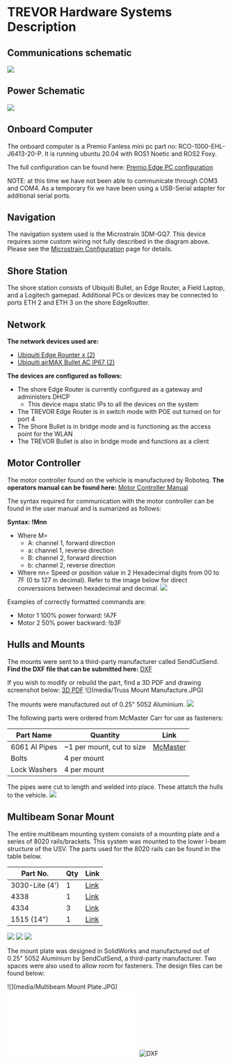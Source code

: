 # TREVOR Hardware Systems Description

## Communications schematic
![](media/trevor_comms_description.drawio.svg)

## Power Schematic
![](media/trevor_power_diagram.drawio.svg)

## Onboard Computer
 The onboard computer is a Premio Fanless mini pc part no:  RCO-1000-EHL-J6413-20-P.   It is running ubuntu 20.04 with ROS1 Noetic and ROS2 Foxy.
 
The full configuration can be found here:  [Premio Edge PC configuration](media/premio_description.pdf)

NOTE:   at this time we have not been able to communicate through COM3 and COM4.   As a temporary fix we have been using a USB-Serial adapter for additional serial ports.

## Navigation

The navigation system used is the Microstrain 3DM-GQ7.  This device requires some custom wiring not fully described in the diagram above.   Please see the [Microstrain Configuration](microstrain_configuration.md) page for details.

## Shore Station

The shore station consists of Ubiquiti Bullet, an Edge Router, a Field Laptop, and a Logitech gamepad.  Additional PCs or devices may be connected to ports ETH 2 and ETH 3 on the shore EdgeRoutter.

## Network

**The network devices used are:** 
* [Ubiquiti Edge Rounter x (2)](https://store.ui.com/us/en/products/er-x)
* [Ubiquiti airMAX Bullet AC IP67 (2)](https://store.ui.com/us/en/pro/category/all-wireless/products/bulletac-ip67)

**The devices are configured as follows:**

* The shore Edge Router is currently configured as a gateway and administers DHCP
  * This device maps static IPs to all the devices on the system
* The TREVOR Edge Router is in switch mode with POE out turned on for port 4
* The Shore Bullet is in bridge mode and is functioning as the access point for the WLAN
* The TREVOR Bullet is also in bridge mode and functions as a client

## Motor Controller

The motor controller found on the vehicle is manufactured by Roboteq. **The operators manual can be found here:**
[Motor Controller Manual](media/Motor%20Controller%20Users%20Manual.pdf)

The syntax required for communication with the motor controller can be found in the user manual and is sumarized as follows:

**Syntax: !Mnn**
  * Where M=
    * A: channel 1, forward direction
    * a: channel 1, reverse direction
    * B: channel 2, forward direction
    * b: channel 2, reverse direction
  * Where nn= Speed or position value   in 2 Hexadecimal digits from 00 to 7F (0 to 127 in decimal). Refer to the image below for direct converssions between hexadecimal and decimal.
![](media/hexadecimal_to_decimal.png)

Examples of correctly formatted commands are:
* Motor 1 100% power forward: !A7F
* Motor 2 50% power backward: !b3F

## Hulls and Mounts

The mounts were sent to a third-party manufacturer called SendCutSend. **Find the DXF file that can be submitted here:**
[DXF](media/Flat%20Truss%20Mount%20Manufacture.DXF)

If you wish to modify or rebuild the part, find a 3D PDF and drawing screenshot below:
[3D PDF](media/Truss%20Mount%20Manufactured.PDF)
![](media/Truss Mount Manufacture.JPG)

The mounts were manufactured out of 0.25" 5052 Aluminium. 
![](media/Mounted_Hulls.JPG)

The following parts were ordered from McMaster Carr for use as fasteners:

| Part Name     | Quantity                  | Link                                                     |
|---------------|---------------------------|----------------------------------------------------------|
| 6061 Al Pipes | ~1 per mount, cut to size | [McMaster](https://www.mcmaster.com/89965K411-89965K413) |
| Bolts         | 4 per mount               |                                                          |
| Lock Washers  | 4 per mount               |                                                          |

The pipes were cut to length and welded into place. These attatch the hulls to the vehicle.
![](media/Welded_Mounts.jpg)

## Multibeam Sonar Mount

The entire multibeam mounting system consists of a mounting plate and a series of 8020 rails/brackets. This system was mounted to the lower I-beam structure of the USV. The parts used for the 8020 rails can be found in the table below.

| Part No.       | Qty | Link                                    |
|----------------|-----|-----------------------------------------|
| 3030-Lite (4') | 1   | [Link](https://8020.net/3030-lite.html) |
| 4338           | 1   | [Link](https://8020.net/4338.html)      |
| 4334           | 3   | [Link](https://8020.net/4334.html)      |
| 1515 (14")     | 1   | [Link](https://8020.net/1515.html)      |

![](media/MB_Mount_3.JPG)
![](media/MB_Mount_1.JPG)
![](media/MB_Mount_2.JPG)

The mount plate was designed in SolidWorks and manufactured out of 0.25" 5052 Aluminium by SendCutSend, a third-party manufacturer. Two spaces were also used to allow room for fasteners. The design files can be found below:

![](media/Multibeam Mount Plate.JPG)
![3D PDF](media/Multibeam%20Mount%20Plate.pdf)
![DXF](media/Multibeam%20Mount%20Plate.DXF)